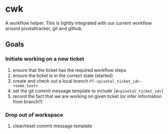 # cwk

A workflow helper. This is tightly integrated with our current workflow around pivotaltracker, git and github.

## Goals

### Initiate working on a new ticket

1. ensure that the ticket has the required workflow steps
2. ensure the ticket is in the correct state (started)
3. create and check out a local branch `PT-<pivotal_ticket_id>-<some_text>`
4. set the git commit message template to include `[#<pivotal_ticket_id>]`
5. record the fact that we are working on given ticket (or infer information from branch?)


### Drop out of workspace

1. clear/reset commit message template